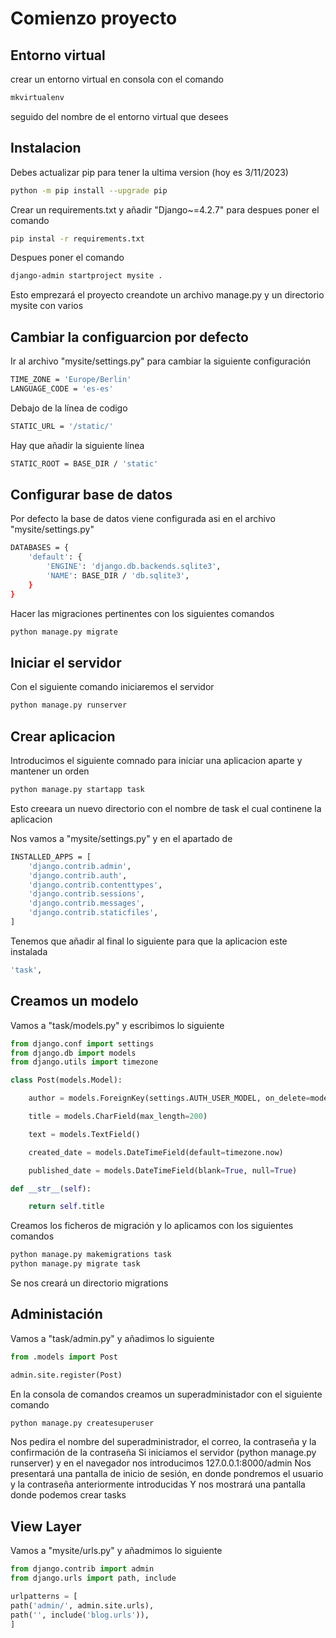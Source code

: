 # Comienzo proyecto
## Entorno virtual

crear un entorno virtual en consola con el comando 
```bash
mkvirtualenv
```
seguido del nombre de el entorno virtual que desees 
## Instalacion
Debes actualizar pip para tener la ultima version (hoy es 3/11/2023)
```bash
python -m pip install --upgrade pip
```
Crear un requirements.txt y añadir "Django~=4.2.7" para despues poner el comando
```bash
pip instal -r requirements.txt
```
Despues poner el comando 
```bash
django-admin startproject mysite .
```
Esto emprezará el proyecto creandote un archivo manage.py y un directorio mysite con varios

## Cambiar la configuarcion por defecto
Ir al archivo "mysite/settings.py" para cambiar la siguiente configuración 
```bash
TIME_ZONE = 'Europe/Berlin'
LANGUAGE_CODE = 'es-es'
```
Debajo de la línea de codigo
```bash
STATIC_URL = '/static/'
```
Hay que añadir la siguiente línea
```bash
STATIC_ROOT = BASE_DIR / 'static'
```

## Configurar base de datos
Por defecto la base de datos viene configurada asi en el archivo "mysite/settings.py"
```bash
DATABASES = {
    'default': {
        'ENGINE': 'django.db.backends.sqlite3',
        'NAME': BASE_DIR / 'db.sqlite3',
    }
}
```
Hacer las migraciones pertinentes con los siguientes comandos
```bash
python manage.py migrate
```
## Iniciar el servidor

Con el siguiente comando iniciaremos el servidor
```bash
python manage.py runserver
```
## Crear aplicacion

Introducimos el siguiente comnado para iniciar una aplicacion aparte y mantener un orden
```bash
python manage.py startapp task
```
Esto creeara un nuevo directorio con el nombre de task el cual continene la aplicacion

Nos vamos a "mysite/settings.py" y en el apartado de 
```bash
INSTALLED_APPS = [
    'django.contrib.admin',
    'django.contrib.auth',
    'django.contrib.contenttypes',
    'django.contrib.sessions',
    'django.contrib.messages',
    'django.contrib.staticfiles',
]
```
Tenemos que añadir al final lo siguiente para que la aplicacion este instalada
```bash
'task',
```
## Creamos un modelo
Vamos a "task/models.py" y escribimos lo siguiente
```python
from django.conf import settings
from django.db import models
from django.utils import timezone

class Post(models.Model):

    author = models.ForeignKey(settings.AUTH_USER_MODEL, on_delete=models.CASCADE)

    title = models.CharField(max_length=200)

    text = models.TextField()

    created_date = models.DateTimeField(default=timezone.now)

    published_date = models.DateTimeField(blank=True, null=True)

def __str__(self):

    return self.title
```
Creamos los ficheros de migración y lo aplicamos con los siguientes comandos
```bash
python manage.py makemigrations task
python manage.py migrate task
```
Se nos creará un directorio migrations

## Administación
Vamos a "task/admin.py" y añadimos lo siguiente
```python
from .models import Post

admin.site.register(Post)
```
En la consola de comandos creamos un superadministador con el siguiente comando
```bash
python manage.py createsuperuser
```
Nos pedira el nombre del superadministrador, el correo, la contraseña y la confirmación de la contraseña
Si iniciamos el servidor (python manage.py runserver) y en el navegador nos introducimos 127.0.0.1:8000/admin
Nos presentará una pantalla de inicio de sesión, en donde pondremos el usuario y la contraseña anteriormente introducidas
Y nos mostrará una pantalla donde podemos crear tasks

## View Layer
Vamos a "mysite/urls.py" y añadmimos lo siguiente
```python
from django.contrib import admin
from django.urls import path, include

urlpatterns = [
path('admin/', admin.site.urls),
path('', include('blog.urls')),
]
```